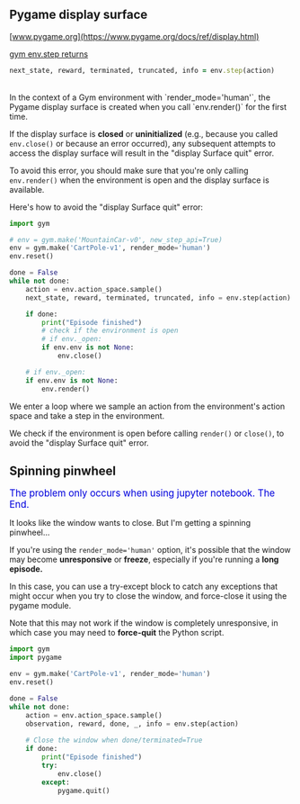 ## Pygame display surface

[www.pygame.org](https://www.pygame.org/docs/ref/display.html)

[gym env.step returns](https://stackoverflow.com/questions/73195438/openai-gyms-env-step-what-are-the-values)

```ruby
next_state, reward, terminated, truncated, info = env.step(action)
```

<br>
In the context of a Gym environment with `render_mode='human'`, the Pygame display surface is created when you call `env.render()` for the first time.

If the display surface is **closed** or **uninitialized** (e.g., because you called `env.close()` or because an error occurred), any subsequent attempts to access the display surface will result in the "display Surface quit" error.

To avoid this error, you should make sure that you're only calling `env.render()` when the environment is open and the display surface is available.

Here's how to avoid the "display Surface quit" error:

```python
import gym

# env = gym.make('MountainCar-v0', new_step_api=True)
env = gym.make('CartPole-v1', render_mode='human')
env.reset()

done = False
while not done:
    action = env.action_space.sample()
    next_state, reward, terminated, truncated, info = env.step(action)

    if done:
        print("Episode finished")
        # check if the environment is open
        # if env._open:
        if env.env is not None:
            env.close()

    # if env._open:
    if env.env is not None:
        env.render()
```

We enter a loop where we sample an action from the environment's action space and take a step in the environment.

We check if the environment is open before calling `render()` or `close()`, to avoid the "display Surface quit" error.

## Spinning pinwheel

<span style="color:#0000dd;font-size:larger;">The problem only occurs when using jupyter notebook.  The End.</span>

It looks like the window wants to close.  But I'm getting a spinning pinwheel...

If you're using the `render_mode='human'` option, it's possible that the window may become **unresponsive** or **freeze**, especially if you're running a **long episode.**

In this case, you can use a try-except block to catch any exceptions that might occur when you try to close the window, and force-close it using the pygame module.

Note that this may not work if the window is completely unresponsive, in which case you may need to **force-quit** the Python script.

```python
import gym
import pygame

env = gym.make('CartPole-v1', render_mode='human')
env.reset()

done = False
while not done:
    action = env.action_space.sample()
    observation, reward, done, _, info = env.step(action)
    
    # Close the window when done/terminated=True
    if done:
        print("Episode finished")
        try:
            env.close()
        except:
            pygame.quit()
```

<br>
